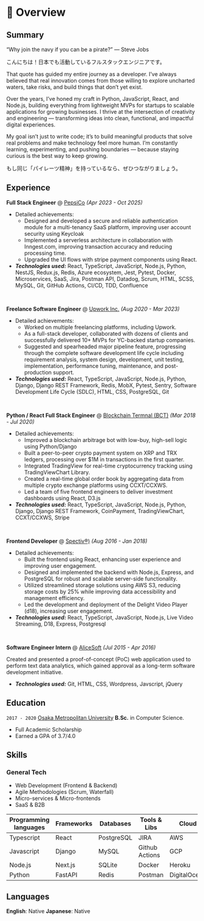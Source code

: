 # 📖 Overview

## Summary

“Why join the navy if you can be a pirate?” — Steve Jobs

こんにちは！日本でも活動しているフルスタックエンジニアです。

That quote has guided my entire journey as a developer. I’ve always believed that real innovation comes from those willing to explore uncharted waters, take risks, and build things that don’t yet exist.

Over the years, I’ve honed my craft in Python, JavaScript, React, and Node.js, building everything from lightweight MVPs for startups to scalable applications for growing businesses. I thrive at the intersection of creativity and engineering — transforming ideas into clean, functional, and impactful digital experiences.

My goal isn’t just to write code; it’s to build meaningful products that solve real problems and make technology feel more human. I’m constantly learning, experimenting, and pushing boundaries — because staying curious is the best way to keep growing.

もし同じ「パイレーツ精神」を持っているなら、ぜひつながりましょう。

## Experience

**Full Stack Engineer** @ [PepsiCo](https://pepsico.com/) _(Apr 2023 - Oct 2025)_

- Detailed achievements:
  - Designed and developed a secure and reliable authentication module for a multi-tenancy SaaS platform, improving user account security using Keycloak
  - Implemented a serverless architecture in collaboration with Inngest.com, improving transaction accuracy and reducing processing time.
  - Upgraded the UI flows with stripe payment components using React.
- _**Technologies used:**_ React, TypeScript, JavaScript, Node.js, Python, NestJS, Redux.js, Redis, Azure ecosystem, Jest, Pytest, Docker, Microservices, SaaS, Jira, Postman API, Datadog, Scrum, HTML, SCSS, MySQL, Git, GitHub Actions, CI/CD, TDD, Confluence

&nbsp;

**Freelance Software Engineer** @ [Upwork Inc.](https://upwork.com/) _(Aug 2020 - Mar 2023)_

- Detailed achievements:
  - Worked on multiple freelancing platforms, including Upwork.
  - As a full-stack developer, collaborated with dozens of clients and successfully delivered 10+ MVPs for YC-backed startup companies.
  - Suggested and spearheaded major pipeline feature, progressing through the complete software development life cycle including requirement analysis, system design, development, unit testing, implementation, performance tuning, maintenance, and post-production support.
- _**Technologies used:**_ React, TypeScript, JavaScript, Node.js, Python, Django, Django REST Framework, Redis, MobX, Pytest, Sentry, Software Development Life Cycle (SDLC), HTML, CSS, PostgreSQL, Git

&nbsp;

**Python / React Full Stack Engineer** @ [Blockchain Termnal (BCT)](https://bct.io/) _(Mar 2018 - Jul 2020)_

- Detailed achievements:
  - Improved a blockchain arbitrage bot with low-buy, high-sell logic using Python/Django
  - Built a peer-to-peer crypto payment system on XRP and TRX ledgers, processing over $1M in transactions in the first quarter.
  - Integrated TradingView for real-time cryptocurrency tracking using TradingViewChart Library.
  - Created a real-time global order book by aggregating data from multiple crypto exchange platforms using CCXT/CCXWS.
  - Led a team of five frontend engineers to deliver investment dashboards using React, D3.js
- _**Technologies used:**_ React, TypeScript, JavaScript, Node.js, Python, Django, Django REST Framework, CoinPayment, TradingViewChart, CCXT/CCXWS, Stripe

&nbsp;

**Frontend Developer** @ [Spectiv®)](https://spectivvr.tv/) _(Aug 2016 - Jan 2018)_

- Detailed achievements:
  - Built the frontend using React, enhancing user experience and improving user engagement.
  - Designed and implemented the backend with Node.js, Express, and PostgreSQL for robust and scalable server-side functionality.
  - Utilized streamlined storage solutions using AWS S3, reducing storage costs by 25% while improving data accessibility and management efficiency.
  - Led the development and deployment of the Delight Video Player (d18), increasing user engagement.
- _**Technologies used:**_ React, TypeScript, JavaScript, Node.js, Live Video Streaming, D18, Express, Postgresql

&nbsp;

**Software Engineer Intern** @ [AliceSoft](http://www.alicesoft.com/) _(Jul 2015 - Apr 2016)_

Created and presented a proof-of-concept (PoC) web application used to perform text data analytics, which gained approval as a long-term software development initiative.

- _**Technologies used:**_ Git, HTML, CSS, Wordpress, Javscript, jQuery

## Education

`2017 - 2020` [Osaka Metropolitan University](https://www.omu.ac.jp/) **B.Sc.** in Computer Science.

- Full Academic Scholarship
- Earned a GPA of 3.7/4.0

## Skills

### General Tech

- Web Development (Frontend & Backend)
- Agile Methodologies (Scrum, Waterfall)
- Micro-services & Micro-frontends
- SaaS & B2B

| Programming languages | Frameworks | Databases  | Tools & Libs   | Cloud        |
| --------------------- | ---------- | ---------- | -------------- | ------------ |
| Typescript            | React      | PostgreSQL | JIRA           | AWS          |
| Javascript            | Django     | MySQL      | Github Actions | GCP          |
| Node.js               | Next.js    | SQLite     | Docker         | Heroku       |
| Python                | FastAPI    | Redis      | Postman        | DigitalOcean |

## Languages

**English**: Native
**Japanese**: Native
